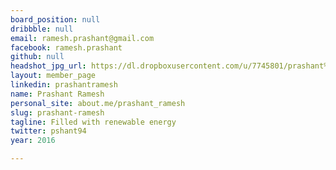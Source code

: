 ```yaml
---
board_position: null
dribbble: null
email: ramesh.prashant@gmail.com
facebook: ramesh.prashant
github: null
headshot_jpg_url: https://dl.dropboxusercontent.com/u/7745801/prashant%20ramesh.png
layout: member_page
linkedin: prashantramesh
name: Prashant Ramesh
personal_site: about.me/prashant_ramesh
slug: prashant-ramesh
tagline: Filled with renewable energy
twitter: pshant94
year: 2016

---
```

